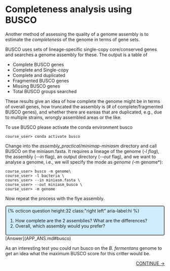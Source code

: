 # Completeness analysis using BUSCO

Another method of assessing the quality of a genome assembly is to estimate the *completeness* of the genome in terms of gene sets. 

BUSCO uses sets of lineage-specific single-copy core/conserved genes and searches a genome assembly for these. The output is a table of 

 * Complete BUSCO genes
 * Complete and Single-copy
 * Complete and duplicated
 * Fragmented BUSCO genes
 * Missing BUSCO genes
 * Total BUSCO groups searched

These results give an idea of how complete the genome might be in terms of overall genes, how truncated the assembly is (# of complete/fragmented BUSCO genes), and whether there are eareas that are duplicated, e.g., due to multiple strains, wrongly assembled areas or the like.

To use BUSCO please activate the conda environment busco
 
    course_user> conda activate busco

Change into the *assembly_practical/minimap-miniasm* directory and call BUSCO on the miniasm.fasta. It requires a lineage of the genome (*-l flag*), the assembly (*--in* flag), an output directory (*--out* flag), and we want to analyse a genome, i.e., we will specify the mode as *genome (*-m genome*):

    course_user> busco -m genome\
    course_user> -l bacteria \
    coures_user> --in miniasm.fasta \
    course_user> --out miniasm_busco \
    course_user> -m genome
    
Now repeat the process with the flye assembly.

<div style="background-color:#cfedfe;border-radius:5px;border-style:solid;border-color:gray;padding:5px">
  {% octicon question height:32 class:"right left" aria-label:hi %}
  <ol>
    <li>How complete are the 2 assemblies? What are the differences?</li>
    <li>Overall, which assembly would you prefer?</li>
</div>
[Answer](APP_ANS.md#busco)

As an interesting test you could run busco on the *B. fermentans* genome to get an idea what the maximum BUSCO score for this critter would be.

<p align="right"><a href="https://bluemountainsanalytics.github.io/bma_ont_biosec_2022/ITS.html">CONTINUE -></a>
</p>
